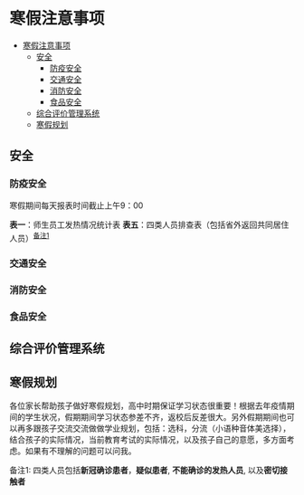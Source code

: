 # 寒假注意事项
- [寒假注意事项](#寒假注意事项)
  - [安全](#安全)
    - [防疫安全](#防疫安全)
    - [交通安全](#交通安全)
    - [消防安全](#消防安全)
    - [食品安全](#食品安全)
  - [综合评价管理系统](#综合评价管理系统)
  - [寒假规划](#寒假规划)

## 安全

### 防疫安全

寒假期间每天报表时间截止上午9：00

**表一**：师生员工发热情况统计表
**表五**：四类人员排查表（包括省外返回共同居住人员）<sup>[备注1](备注)</sup>

### 交通安全

### 消防安全

### 食品安全


## 综合评价管理系统


## 寒假规划
各位家长帮助孩子做好寒假规划，高中时期保证学习状态很重要！根据去年疫情期间的学生状况，假期期间学习状态参差不齐，返校后反差很大。另外假期期间也可以再多跟孩子交流交流做做学业规划，包括：选科，分流（小语种音体美选择），结合孩子的实际情况，当前教育考试的实际情况，以及孩子自己的意愿，多方面考虑。如果有不理解的问题可以问我。


<a name="备注">备注1</a>: 四类人员包括**新冠确诊患者**，**疑似患者**, **不能确诊的发热人员**, 以及**密切接触者**